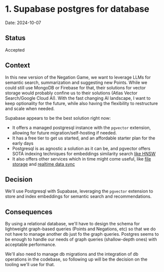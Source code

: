 # 1. Supabase postgres for database

Date: 2024-10-07

## Status

Accepted

## Context

In this new version of the Negation Game, we want to leverage LLMs for semantic search, summarization and suggesting new Points. While we could still use MongoDB or Firebase for that, their solutions for vector storage would probably confine us to their solutions (Atlas Vector Search/Google Cloud AI). With the fast changing AI landscape, I want to keep optionality for the future, while also having the flexibility to restructure and scale when needed.

Supabase appears to be the best solution right now:

- It offers a managed postgresql instance with the `pgvector` extension, allowing for future migration/self-hosting if needed.
- It has a free tier to get us started, and an affordable starter plan for the early days
- Postgresql is as agnostic a solution as it can be, and pgvector offers SOTA indexing techniques for embeddings similarity search [like HNSW](https://www.crunchydata.com/blog/hnsw-indexes-with-postgres-and-pgvector)
- It also offers other services which in time might come useful, like [file storage](https://supabase.com/storage) and [realtime data sync](https://supabase.com/realtime)

## Decision

We'll use Postgresql with Supabase, leveraging the `pgvector` extension to store and index embeddings for semantic search and recommendations.

## Consequences

By using a relational database, we'll have to design the schema for lightweight graph-based queries (Points and Negations, etc) so that we do not have to manage another db just fo the graph queries. Postgres seems to be enough to handle our needs of graph queries (shallow-depth ones) with acceptable performance.

We'll also need to manage db migrations and the integration of db operations in the codebase, so following up will be the decision on the tooling we'll use for that.
